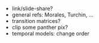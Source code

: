 - link/slide-share?
- general refs: Morales, Turchin, ...
- transition matrices?
- clip some panther pix?
- temporal models: change order
